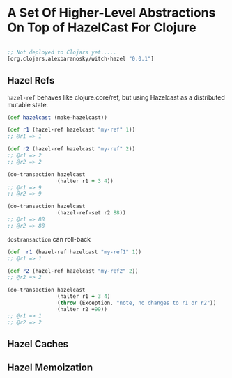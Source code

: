 A Set Of Higher-Level Abstractions On Top of HazelCast For Clojure
==================================================================

```clj

;; Not deployed to Clojars yet.....
[org.clojars.alexbaranosky/witch-hazel "0.0.1"]
```

Hazel Refs
----------

`hazel-ref` behaves like clojure.core/ref, but using Hazelcast as a distributed mutable state.

```clj
(def hazelcast (make-hazelcast))

(def r1 (hazel-ref hazelcast "my-ref" 1))
;; @r1 => 1

(def r2 (hazel-ref hazelcast "my-ref" 2))
;; @r1 => 2
;; @r2 => 2

(do-transaction hazelcast
                (halter r1 + 3 4))
;; @r1 => 9
;; @r2 => 9

(do-transaction hazelcast
                (hazel-ref-set r2 88))
;; @r1 => 88
;; @r2 => 88
```

`dostransaction` can roll-back

```clj
(def  r1 (hazel-ref hazelcast "my-ref1" 1))
;; @r1 => 1

(def r2 (hazel-ref hazelcast "my-ref2" 2))
;; @r2 => 2

(do-transaction hazelcast
                (halter r1 + 3 4)
                (throw (Exception. "note, no changes to r1 or r2"))
                (halter r2 +99))
;; @r1 => 1
;; @r2 => 2
```

Hazel Caches
------------


Hazel Memoization
-----------------

